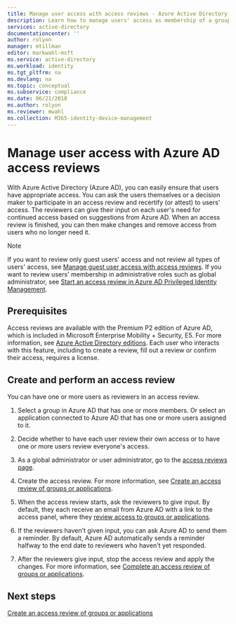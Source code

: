 ```yaml
---
title: Manage user access with access reviews - Azure Active Directory | Microsoft Docs
description: Learn how to manage users' access as membership of a group or assignment to an application with Azure Active Directory access reviews
services: active-directory
documentationcenter: ''
author: rolyon
manager: mtillman
editor: markwahl-msft
ms.service: active-directory
ms.workload: identity
ms.tgt_pltfrm: na
ms.devlang: na
ms.topic: conceptual
ms.subservice: compliance
ms.date: 06/21/2018
ms.author: rolyon
ms.reviewer: mwahl
ms.collection: M365-identity-device-management
---
```


# Manage user access with Azure AD access reviews

With Azure Active Directory (Azure AD), you can easily ensure that users have appropriate access. You can ask the users themselves or a decision maker to participate in an access review and recertify (or attest) to users' access. The reviewers can give their input on each user's need for continued access based on suggestions from Azure AD. When an access review is finished, you can then make changes and remove access from users who no longer need it.

> [!NOTE]
> If you want to review only guest users' access and not review all types of users' access, see [Manage guest user access with access reviews](manage-guest-access-with-access-reviews.md). If you want to review users' membership in administrative roles such as global administrator, see [Start an access review in Azure AD Privileged Identity Management](../privileged-identity-management/pim-how-to-start-security-review.md). 
>
>

## Prerequisites 


Access reviews are available with the Premium P2 edition of Azure AD, which is included in Microsoft Enterprise Mobility + Security, E5. For more information, see [Azure Active Directory editions](../fundamentals/active-directory-whatis.md). Each user who interacts with this feature, including to create a review, fill out a review or confirm their access, requires a license. 

## Create and perform an access review

You can have one or more users as reviewers in an access review.  

1. Select a group in Azure AD that has one or more members. Or select an application connected to Azure AD that has one or more users assigned to it. 

2. Decide whether to have each user review their own access or to have one or more users review everyone's access.

3. As a global administrator or user administrator, go to the [access reviews page](https://portal.azure.com/#blade/Microsoft_AAD_ERM/DashboardBlade/).

4. Create the access review. For more information, see [Create an access review of groups or applications](create-access-review.md).

5. When the access review starts, ask the reviewers to give input. By default, they each receive an email from Azure AD with a link to the access panel, where they [review access to groups or applications](perform-access-review.md).

6. If the reviewers haven't given input, you can ask Azure AD to send them a reminder. By default, Azure AD automatically sends a reminder halfway to the end date to reviewers who haven't yet responded.

7. After the reviewers give input, stop the access review and apply the changes. For more information, see [Complete an access review of groups or applications](complete-access-review.md).


## Next steps

[Create an access review of groups or applications](create-access-review.md)




